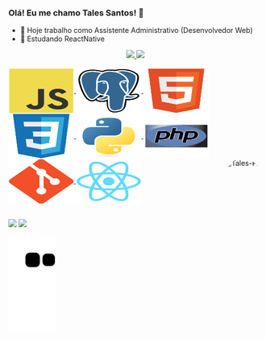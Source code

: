### Olá! Eu me chamo Tales Santos! 👋

- 🔭 Hoje trabalho como Assistente Administrativo (Desenvolvedor Web)
- 🌱 Estudando ReactNative

<div align="center">
  <a href="https://github.com/Talesantos">
  <img height="180em" src="https://github-readme-stats.vercel.app/api?username=Talesantos&show_icons=true&theme=dracula&include_all_commits=true&count_private=true"/>
  <img height="180em" src="https://github-readme-stats.vercel.app/api/top-langs/?username=Talesantos&layout=compact&langs_count=7&theme=dracula"/>
</div>
  
  <div style="display: inline_block"><br>
  <img align="center" alt="Tales-Js" height="90" width="130" src="https://github.com/devicons/devicon/blob/master/icons/javascript/javascript-original.svg">
  <img align="center" alt="Tales-Psql" height="90" width="130" src="https://github.com/devicons/devicon/blob/master/icons/postgresql/postgresql-original.svg">
  <img align="center" alt="Tales-Html" height="90" width="130" src="https://github.com/devicons/devicon/blob/master/icons/html5/html5-original.svg">
  <img align="center" alt="Tales-Css" height="90" width="130" src="https://github.com/devicons/devicon/blob/master/icons/css3/css3-original.svg">
  <img align="center" alt="Tales-Py" height="90" width="130" src="https://github.com/devicons/devicon/blob/master/icons/python/python-original.svg">
  <img align="center" alt="Tales-Php" height="90" width="130" src="https://github.com/devicons/devicon/blob/master/icons/php/php-original.svg">
  <img align="center" alt="Tales-Git" height="90" width="130" src="https://github.com/devicons/devicon/blob/master/icons/git/git-original.svg">
  <img align="center" alt="Tales-React" height="90" width="130" src="https://github.com/devicons/devicon/blob/master/icons/react/react-original.svg">
  <img align="right" alt="Tales-Pic" height="150" style="border-radius:50px;" 
 src="https://c.tenor.com/dd9r18FmgkAAAAAi/black-panther-costume.gif">
</div>
  
  ##
  
  <div>
      <a href = "mailto:talesantos7@gmail.com"><img src="https://img.shields.io/badge/-Gmail-%23333?style=for-the-badge&logo=gmail&logoColor=white" target="_blank"></a>
   <a href="https://www.linkedin.com/in/tales-vinicius-287230209/" target="_blank"><img src="https://img.shields.io/badge/-LinkedIn-%230077B5?style=for-the-badge&logo=linkedin&logoColor=white" target="_blank"></a> 
 
  ![Snake animation](https://github.com/rafaballerini/rafaballerini/blob/output/github-contribution-grid-snake.svg)
 
</div>
